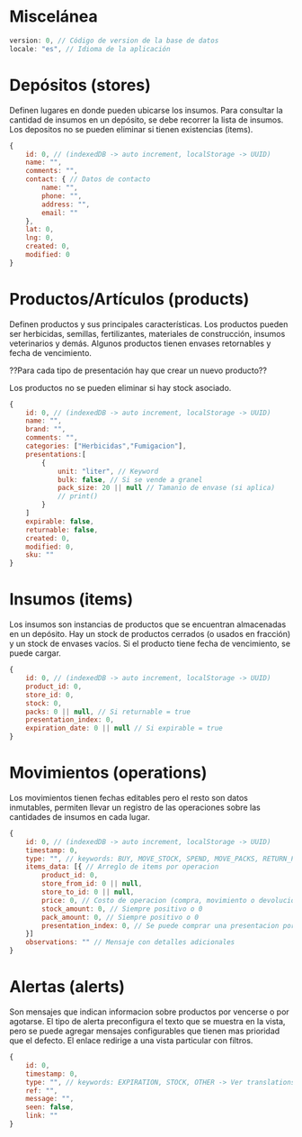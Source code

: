 # Miscelánea
```js
version: 0, // Código de version de la base de datos
locale: "es", // Idioma de la aplicación
```

# Depósitos (stores)
Definen lugares en donde pueden ubicarse los insumos. Para consultar la cantidad de insumos en un depósito, se debe recorrer la lista de insumos.  
Los depositos no se pueden eliminar si tienen existencias (items).
```js
{
    id: 0, // (indexedDB -> auto increment, localStorage -> UUID)
    name: "",
    comments: "",
    contact: { // Datos de contacto
        name: "",
        phone: "",
        address: "",
        email: ""
    }, 
    lat: 0,
    lng: 0,
    created: 0,
    modified: 0
}
```

# Productos/Artículos (products)
Definen productos y sus principales características. Los productos pueden ser herbicidas, semillas, fertilizantes, materiales de construcción, insumos veterinarios y demás. Algunos productos tienen envases retornables y fecha de vencimiento. 

??Para cada tipo de presentación hay que crear un nuevo producto??

Los productos no se pueden eliminar si hay stock asociado.

```js
{
    id: 0, // (indexedDB -> auto increment, localStorage -> UUID)
    name: "",
    brand: "",
    comments: "",
    categories: ["Herbicidas","Fumigacion"],
    presentations:[
        {
            unit: "liter", // Keyword
            bulk: false, // Si se vende a granel
            pack_size: 20 || null // Tamanio de envase (si aplica)
            // print()
        }
    ]
    expirable: false,
    returnable: false,
    created: 0,
    modified: 0,
    sku: ""
}
```

# Insumos (items)
Los insumos son instancias de productos que se encuentran almacenadas en un depósito. Hay un stock de productos cerrados (o usados en fracción) y un stock de envases vacíos. Si el producto tiene fecha de vencimiento, se puede cargar.    
```js
{
    id: 0, // (indexedDB -> auto increment, localStorage -> UUID)
    product_id: 0,
    store_id: 0,
    stock: 0,
    packs: 0 || null, // Si returnable = true
    presentation_index: 0,
    expiration_date: 0 || null // Si expirable = true
}
```

# Movimientos (operations)
Los movimientos tienen fechas editables pero el resto son datos inmutables, permiten llevar un registro de las operaciones sobre las cantidades de insumos en cada lugar. 
```js
{
    id: 0, // (indexedDB -> auto increment, localStorage -> UUID)
    timestamp: 0,
    type: "", // keywords: BUY, MOVE_STOCK, SPEND, MOVE_PACKS, RETURN_PACKS
    items_data: [{ // Arreglo de items por operacion
        product_id: 0,
        store_from_id: 0 || null,
        store_to_id: 0 || null,
        price: 0, // Costo de operacion (compra, movimiento o devolucion)
        stock_amount: 0, // Siempre positivo o 0
        pack_amount: 0, // Siempre positivo o 0
        presentation_index: 0, // Se puede comprar una presentacion por vez
    }]
    observations: "" // Mensaje con detalles adicionales
}
```

# Alertas (alerts)
Son mensajes que indican informacion sobre productos por vencerse o por agotarse. El tipo de alerta preconfigura el texto que se muestra en la vista, pero se puede agregar mensajes configurables que tienen mas prioridad que el defecto. El enlace redirige a una vista particular con filtros.
```js
{
    id: 0,
    timestamp: 0,
    type: "", // keywords: EXPIRATION, STOCK, OTHER -> Ver translations
    ref: "",
    message: "",
    seen: false,
    link: ""
}
```